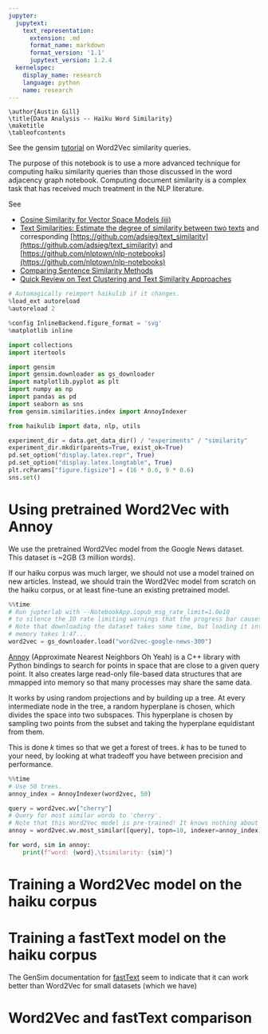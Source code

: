 ```yaml
---
jupyter:
  jupytext:
    text_representation:
      extension: .md
      format_name: markdown
      format_version: '1.1'
      jupytext_version: 1.2.4
  kernelspec:
    display_name: research
    language: python
    name: research
---
```


```
\author{Austin Gill}
\title{Data Analysis -- Haiku Word Similarity}
\maketitle
\tableofcontents
```

See the gensim [tutorial](https://radimrehurek.com/gensim/auto_examples/tutorials/run_annoy.html) on Word2Vec similarity queries.

The purpose of this notebook is to use a more advanced technique for computing haiku similarity queries than those discussed in the word adjacency graph notebook.
Computing document similarity is a complex task that has received much treatment in the NLP literature.

See

* [Cosine Similarity for Vector Space Models (iii)](http://blog.christianperone.com/2013/09/machine-learning-cosine-similarity-for-vector-space-models-part-iii/)
* [Text Similarities: Estimate the degree of similarity between two texts](https://medium.com/@adriensieg/text-similarities-da019229c894) and corresponding [https://github.com/adsieg/text_similarity](https://github.com/adsieg/text_similarity) and [https://github.com/nlptown/nlp-notebooks](https://github.com/nlptown/nlp-notebooks)
* [Comparing Sentence Similarity Methods](https://nlp.town/blog/sentence-similarity/)
* [Quick Review on Text Clustering and Text Similarity Approaches](http://www.lumenai.fr/blog/quick-review-on-text-clustering-and-text-similarity-approaches)

```python
# Automagically reimport haikulib if it changes.
%load_ext autoreload
%autoreload 2

%config InlineBackend.figure_format = 'svg'
%matplotlib inline

import collections
import itertools

import gensim
import gensim.downloader as gs_downloader
import matplotlib.pyplot as plt
import numpy as np
import pandas as pd
import seaborn as sns
from gensim.similarities.index import AnnoyIndexer

from haikulib import data, nlp, utils
```

```python
experiment_dir = data.get_data_dir() / "experiments" / "similarity"
experiment_dir.mkdir(parents=True, exist_ok=True)
pd.set_option("display.latex.repr", True)
pd.set_option("display.latex.longtable", True)
plt.rcParams["figure.figsize"] = (16 * 0.6, 9 * 0.6)
sns.set()
```

# Using pretrained Word2Vec with Annoy

We use the pretrained Word2Vec model from the Google News dataset.
This dataset is ~2GB (3 million words).

If our haiku corpus was much larger, we should not use a model trained on new articles.
Instead, we should train the Word2Vec model from scratch on the haiku corpus, or at least fine-tune an existing pretrained model.

```python
%%time
# Run jupterlab with --NotebookApp.iopub_msg_rate_limit=1.0e10
# to silence the IO rate limiting warnings that the progress bar causes.
# Note that downloading the dataset takes some time, but loading it into
# memory takes 1:47...
word2vec = gs_downloader.load("word2vec-google-news-300")
```

[Annoy](https://github.com/spotify/annoy) (Approximate Nearest Neighbors Oh Yeah) is a C++ library with Python bindings to search for points in space that are close to a given query point. It also creates large read-only file-based data structures that are mmapped into memory so that many processes may share the same data.

It works by using random projections and by building up a tree. At every intermediate node in the tree, a random hyperplane is chosen, which divides the space into two subspaces. This hyperplane is chosen by sampling two points from the subset and taking the hyperplane equidistant from them.

This is done $k$ times so that we get a forest of trees. $k$ has to be tuned to your need, by looking at what tradeoff you have between precision and performance.

```python
%%time
# Use 50 trees.
annoy_index = AnnoyIndexer(word2vec, 50)
```

```python
query = word2vec.wv["cherry"]
# Query for most similar words to 'cherry'.
# Note that this Word2Vec model is pre-trained! It knows nothing about haiku!
annoy = word2vec.wv.most_similar([query], topn=10, indexer=annoy_index)

for word, sim in annoy:
    print(f"word: {word},\tsimilarity: {sim}")
```

# Training a Word2Vec model on the haiku corpus


# Training a fastText model on the haiku corpus

The GenSim documentation for [fastText](https://radimrehurek.com/gensim/auto_examples/tutorials/run_fasttext.html) seem to indicate that it can work better than Word2Vec for small datasets (which we have)


# Word2Vec and fastText comparison

